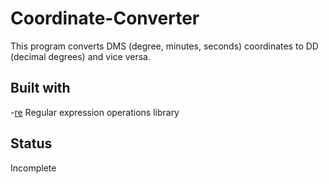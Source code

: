 # Coordinate-Converter
This program converts DMS (degree, minutes, seconds) coordinates to DD (decimal degrees) and vice versa.

## Built with
-[re](https://docs.python.org/3/library/re.html) Regular expression operations library

## Status
Incomplete
